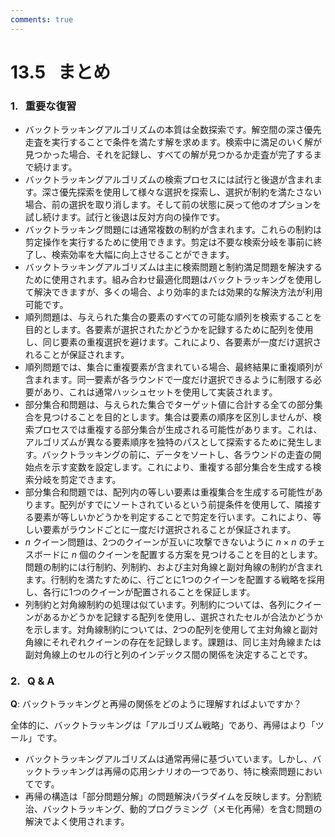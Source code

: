 ```yaml
---
comments: true
---
```


# 13.5 &nbsp; まとめ

### 1. &nbsp; 重要な復習

- バックトラッキングアルゴリズムの本質は全数探索です。解空間の深さ優先走査を実行することで条件を満たす解を求めます。検索中に満足のいく解が見つかった場合、それを記録し、すべての解が見つかるか走査が完了するまで続けます。
- バックトラッキングアルゴリズムの検索プロセスには試行と後退が含まれます。深さ優先探索を使用して様々な選択を探索し、選択が制約を満たさない場合、前の選択を取り消します。そして前の状態に戻って他のオプションを試し続けます。試行と後退は反対方向の操作です。
- バックトラッキング問題には通常複数の制約が含まれます。これらの制約は剪定操作を実行するために使用できます。剪定は不要な検索分岐を事前に終了し、検索効率を大幅に向上させることができます。
- バックトラッキングアルゴリズムは主に検索問題と制約満足問題を解決するために使用されます。組み合わせ最適化問題はバックトラッキングを使用して解決できますが、多くの場合、より効率的または効果的な解決方法が利用可能です。
- 順列問題は、与えられた集合の要素のすべての可能な順列を検索することを目的とします。各要素が選択されたかどうかを記録するために配列を使用し、同じ要素の重複選択を避けます。これにより、各要素が一度だけ選択されることが保証されます。
- 順列問題では、集合に重複要素が含まれている場合、最終結果に重複順列が含まれます。同一要素が各ラウンドで一度だけ選択できるように制限する必要があり、これは通常ハッシュセットを使用して実装されます。
- 部分集合和問題は、与えられた集合でターゲット値に合計する全ての部分集合を見つけることを目的とします。集合は要素の順序を区別しませんが、検索プロセスでは重複する部分集合が生成される可能性があります。これは、アルゴリズムが異なる要素順序を独特のパスとして探索するために発生します。バックトラッキングの前に、データをソートし、各ラウンドの走査の開始点を示す変数を設定します。これにより、重複する部分集合を生成する検索分岐を剪定できます。
- 部分集合和問題では、配列内の等しい要素は重複集合を生成する可能性があります。配列がすでにソートされているという前提条件を使用して、隣接する要素が等しいかどうかを判定することで剪定を行います。これにより、等しい要素がラウンドごとに一度だけ選択されることが保証されます。
- $n$ クイーン問題は、2つのクイーンが互いに攻撃できないように $n \times n$ のチェスボードに $n$ 個のクイーンを配置する方案を見つけることを目的とします。問題の制約には行制約、列制約、および主対角線と副対角線の制約が含まれます。行制約を満たすために、行ごとに1つのクイーンを配置する戦略を採用し、各行に1つのクイーンが配置されることを保証します。
- 列制約と対角線制約の処理は似ています。列制約については、各列にクイーンがあるかどうかを記録する配列を使用し、選択されたセルが合法かどうかを示します。対角線制約については、2つの配列を使用して主対角線と副対角線にそれぞれクイーンの存在を記録します。課題は、同じ主対角線または副対角線上のセルの行と列のインデックス間の関係を決定することです。

### 2. &nbsp; Q & A

**Q**: バックトラッキングと再帰の関係をどのように理解すればよいですか？

全体的に、バックトラッキングは「アルゴリズム戦略」であり、再帰はより「ツール」です。

- バックトラッキングアルゴリズムは通常再帰に基づいています。しかし、バックトラッキングは再帰の応用シナリオの一つであり、特に検索問題においてです。
- 再帰の構造は「部分問題分解」の問題解決パラダイムを反映します。分割統治、バックトラッキング、動的プログラミング（メモ化再帰）を含む問題の解決でよく使用されます。
